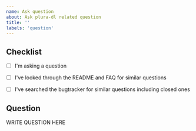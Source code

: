 ```yaml
---
name: Ask question
about: Ask plura-dl related question
title: ''
labels: 'question'
---
```


<!--

######################################################################
  WARNING!
  IGNORING THE FOLLOWING TEMPLATE WILL RESULT IN ISSUE CLOSED AS INCOMPLETE
######################################################################

-->


## Checklist

<!--
Carefully read and work through this check list in order to prevent the most common mistakes and misuse of plura-dl:
- Look through the README (http://yt-dl.org/readme) and FAQ (http://yt-dl.org/faq) for similar questions
- Search the bugtracker for similar questions: http://yt-dl.org/search-issues
- Finally, put x into all relevant boxes (like this [x])
-->

- [ ] I'm asking a question
- [ ] I've looked through the README and FAQ for similar questions
- [ ] I've searched the bugtracker for similar questions including closed ones


## Question

<!--
Ask your question in an arbitrary form. Please make sure it's worded well enough to be understood, see https://github.com/ytdl-org/plura-dl#is-the-description-of-the-issue-itself-sufficient.
-->

WRITE QUESTION HERE
